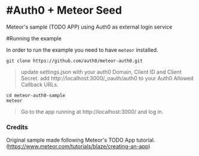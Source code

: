 #Auth0 + Meteor Seed
============================

Meteor's sample (TODO APP) using Auth0 as external login service

#Running the example

In order to run the example you need to have `meteor` installed.

~~~
git clone https://github.com/auth0/meteor-auth0.git
~~~

> update settings.json with your auth0 Domain, Client ID and Client Secret.
> add http://localhost:3000/_oauth/auth0 to your Auth0 Allowed Callback URLs.

~~~
cd meteor-auth0-sample
meteor
~~~

> Go to the app running at http://localhost:3000/ and log in.


### Credits
Original sample made following Meteor's TODO App tutorial. (https://www.meteor.com/tutorials/blaze/creating-an-app)